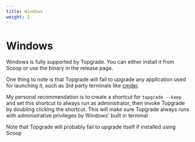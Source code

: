 ```yaml
---
title: Windows
weight: 1
---
```


# Windows

Windows is fully supported by Topgrade. You can either install it from Scoop or use the binary in the release page.

One thing to note is that Topgrade will fail to upgrade any application used for launching it, such as 3rd party terminals like [cmder](https://cmder.net/).

My personal recommendation is to create a shortcut for `topgrade --keep` and set this shortcut to always run as administrator, then invoke Topgrade by doubling clicking the shortcut. This will make sure Topgrade always runs with administrative privileges by Windows' built in terminal

Note that Topgrade will probably fail to upgrade itself if installed using Scoop
